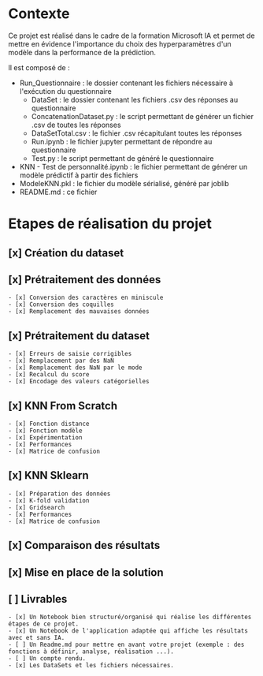 # Contexte
Ce projet est réalisé dans le cadre de la formation Microsoft IA et permet de mettre en évidence l'importance du choix des hyperparamètres d'un modèle dans la performance de la prédiction.

Il est composé de :
- Run_Questionnaire : le dossier contenant les fichiers nécessaire à l'exécution du questionnaire
    - DataSet : le dossier contenant les fichiers .csv des réponses au questionnaire
    - ConcatenationDataset.py : le script permettant de générer un fichier .csv de toutes les réponses
    - DataSetTotal.csv : le fichier .csv récapitulant toutes les réponses
    - Run.ipynb : le fichier jupyter permettant de répondre au questionnaire
    - Test.py : le script permettant de généré le questionnaire
- KNN - Test de personnalité.ipynb : le fichier permettant de générer un modèle prédictif à partir des fichiers
- ModeleKNN.pkl : le fichier du modèle sérialisé, généré par joblib
- README.md : ce fichier


# Etapes de réalisation du projet

## [x] Création du dataset

## [x] Prétraitement des données
    - [x] Conversion des caractères en miniscule
    - [x] Conversion des coquilles
    - [x] Remplacement des mauvaises données

## [x] Prétraitement du dataset
    - [x] Erreurs de saisie corrigibles
    - [x] Remplacement par des NaN
    - [x] Remplacement des NaN par le mode
    - [x] Recalcul du score
    - [x] Encodage des valeurs catégorielles

## [x] KNN From Scratch
    - [x] Fonction distance
    - [x] Fonction modèle
    - [x] Expérimentation
    - [x] Performances
    - [x] Matrice de confusion
## [x] KNN Sklearn
    - [x] Préparation des données
    - [x] K-fold validation
    - [x] Gridsearch
    - [x] Performances
    - [x] Matrice de confusion

## [x] Comparaison des résultats

## [x] Mise en place de la solution

## [ ] Livrables
    - [x] Un Notebook bien structuré/organisé qui réalise les différentes étapes de ce projet.
    - [x] Un Notebook de l'application adaptée qui affiche les résultats avec et sans IA.
    - [ ] Un Readme.md pour mettre en avant votre projet (exemple : des fonctions à définir, analyse, réalisation ...).
    - [ ] Un compte rendu.
    - [x] Les DataSets et les fichiers nécessaires.